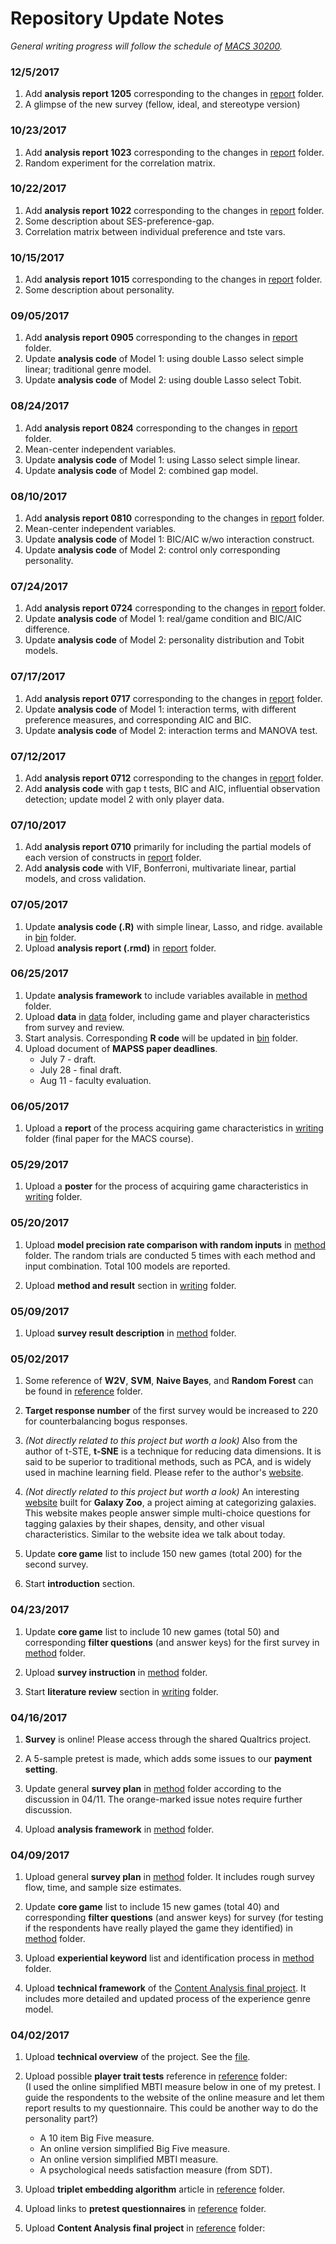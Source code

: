 # Repository Update Notes
_General writing progress will follow the schedule of <a href="https://github.com/UC-MACSS/persp-research" target="_blank">MACS 30200</a>._  


### 12/5/2017
1. Add **analysis report 1205** corresponding to the changes in [report](/report) folder.
1. A glimpse of the new survey (fellow, ideal, and stereotype version)


### 10/23/2017
1. Add **analysis report 1023** corresponding to the changes in [report](/report) folder.
1. Random experiment for the correlation matrix.


### 10/22/2017
1. Add **analysis report 1022** corresponding to the changes in [report](/report) folder.
1. Some description about SES-preference-gap.
1. Correlation matrix between individual preference and tste vars.


### 10/15/2017
1. Add **analysis report 1015** corresponding to the changes in [report](/report) folder.
1. Some description about personality.


### 09/05/2017
1. Add **analysis report 0905** corresponding to the changes in [report](/report) folder.
1. Update **analysis code** of Model 1: using double Lasso select simple linear; traditional genre model.
1. Update **analysis code** of Model 2: using double Lasso select Tobit.


### 08/24/2017
1. Add **analysis report 0824** corresponding to the changes in [report](/report) folder.
1. Mean-center independent variables.
1. Update **analysis code** of Model 1: using Lasso select simple linear.
1. Update **analysis code** of Model 2: combined gap model.


### 08/10/2017
1. Add **analysis report 0810** corresponding to the changes in [report](/report) folder.
1. Mean-center independent variables.
1. Update **analysis code** of Model 1: BIC/AIC w/wo interaction construct.
1. Update **analysis code** of Model 2: control only corresponding personality.


### 07/24/2017
1. Add **analysis report 0724** corresponding to the changes in [report](/report) folder.
1. Update **analysis code** of Model 1: real/game condition and BIC/AIC difference.
1. Update **analysis code** of Model 2: personality distribution and Tobit models.


### 07/17/2017
1. Add **analysis report 0717** corresponding to the changes in [report](/report) folder.
1. Update **analysis code** of Model 1: interaction terms, with different preference measures, and corresponding AIC and BIC.
1. Update **analysis code** of Model 2: interaction terms and MANOVA test.


### 07/12/2017
1. Add **analysis report 0712** corresponding to the changes in [report](/report) folder.
1. Add **analysis code** with gap t tests, BIC and AIC, influential observation detection; update model 2 with only player data.


### 07/10/2017
1. Add **analysis report 0710** primarily for including the partial models of each version of constructs in [report](/report) folder.
1. Add **analysis code** with VIF, Bonferroni, multivariate linear, partial models, and cross validation.


### 07/05/2017
1. Update **analysis code (.R)** with simple linear, Lasso, and ridge. available in [bin](/bin) folder.
1. Upload **analysis report (.rmd)** in [report](/report) folder.


### 06/25/2017
1. Update **analysis framework** to include variables available in [method](/method) folder.
1. Upload **data** in [data](/data) folder, including game and player characteristics from survey and review.
1. Start analysis. Corresponding **R code** will be updated in [bin](/bin) folder.
1. Upload document of **MAPSS paper deadlines**.
	* July 7 - draft.
	* July 28 - final draft.
    * Aug 11 - faculty evaluation.


### 06/05/2017
1. Upload a **report** of the process acquiring game characteristics in [writing](/writing) folder (final paper for the MACS course).


### 05/29/2017
1. Upload a **poster** for the process of acquiring game characteristics in [writing](/writing) folder.


### 05/20/2017
1. Upload **model precision rate comparison with random inputs** in [method](/method) folder. The random trials are conducted 5 times with each method and input combination. Total 100 models are reported.

1. Upload **method and result** section in [writing](/writing) folder.


### 05/09/2017
1. Upload **survey result description** in [method](/method) folder.


### 05/02/2017
1. Some reference of **W2V**, **SVM**, **Naive Bayes**, and **Random Forest** can be found in [reference](/reference) folder.

1. **Target response number** of the first survey would be increased to 220 for counterbalancing bogus responses.

1. _(Not directly related to this project but worth a look)_ Also from the author of t-STE, **t-SNE** is a technique for reducing data dimensions. It is said to be superior to traditional methods, such as PCA, and is widely used in machine learning field. Please refer to the author's <a href="https://lvdmaaten.github.io/tsne/" target="_blank">website</a>.

1. _(Not directly related to this project but worth a look)_ An interesting <a href="https://www.galaxyzoo.org/#/" target="_blank">website</a> built for **Galaxy Zoo**, a project aiming at categorizing galaxies. This website makes people answer simple multi-choice questions for tagging galaxies by their shapes, density, and other visual characteristics. Similar to the website idea we talk about today.

1. Update **core game** list to include 150 new games (total 200) for the second survey.

1. Start **introduction** section.


### 04/23/2017
1. Update **core game** list to include 10 new games (total 50) and corresponding **filter questions** (and answer keys) for the first survey in [method](/method) folder.

1. Upload **survey instruction** in [method](/method) folder.

1. Start **literature review** section in [writing](/writing) folder.


### 04/16/2017
1. **Survey** is online! Please access through the shared Qualtrics project.

1. A 5-sample pretest is made, which adds some issues to our **payment setting**.

1. Update general **survey plan** in [method](/method) folder according to the discussion in 04/11. The orange-marked issue notes require further discussion.

1. Upload **analysis framework** in [method](/method) folder.


### 04/09/2017
1. Upload general **survey plan** in [method](/method) folder. It includes rough survey flow, time, and sample size estimates.

1. Update **core game** list to include 15 new games (total 40) and corresponding **filter questions** (and answer keys) for survey (for testing if the respondents have really played the game they identified) in [method](/method) folder.

1. Upload **experiential keyword** list and identification process in [method](/method) folder.

1. Upload **technical framework** of the [Content Analysis final project](/reference/content%20analysis%20final%20project). It includes more detailed and updated process of the experience genre model.


### 04/02/2017
1. Upload **technical overview** of the project. See the [file](/overview.pdf).

1. Upload possible **player trait tests** reference in [reference](/reference) folder:  
(I used the online simplified MBTI measure below in one of my pretest. I guide the respondents to the website of the online measure and let them report results to my questionnaire. This could be another way to do the personality part?)
   * A 10 item Big Five measure.
   * An online version simplified Big Five measure.
   * An online version simplified MBTI measure.
   * A psychological needs satisfaction measure (from SDT).

1. Upload **triplet embedding algorithm** article in [reference](/reference) folder.

1. Upload links to **pretest questionnaires** in [reference](/reference) folder.

1. Upload **Content Analysis final project** in [reference](/reference) folder:
